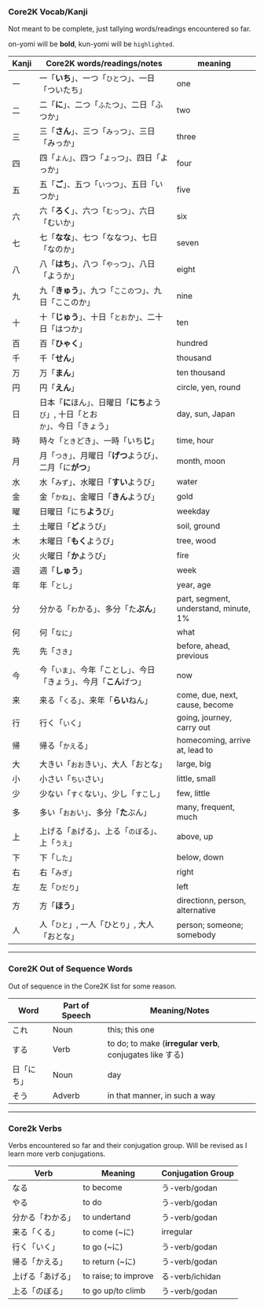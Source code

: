 ### Core2K Vocab/Kanji

Not meant to be complete, just tallying words/readings encountered so far.

on-yomi will be **bold**, kun-yomi will be `highlighted`.

| **Kanji** | **Core2K words/readings/notes** | **meaning** |
| --- | --- | --- |
| 一 | 一「**いち**」、一つ「`ひと`つ」、一日「ついたち」 | one |
| 二 | 二「**に**」、二つ「`ふた`つ」、二日「ふつか」 | two |
| 三 | 三「**さん**」、三つ「`みっ`つ」、三日「みっか」| three |
| 四 | 四「`よん`」、四つ「`よっ`つ」、四日「よっか」 | four |
| 五 | 五「**ご**」、五つ「`いつ`つ」、五日「いつか」 | five |
| 六 | 六「**ろく**」、六つ「`むっ`つ」、六日「むいか」 | six |
| 七 | 七「**なな**」、七つ「ななつ」、七日「なのか」 | seven |
| 八 | 八「**はち**」、八つ「`やっ`つ」、八日「ようか」 | eight |
| 九 | 九「**きゅう**」、九つ「`ここの`つ」、九日「ここのか」 | nine |
| 十 | 十「**じゅう**」、十日「`とお`か」、二十日「はつか」 | ten |
| 百 | 百「**ひゃく**」 | hundred |
| 千 | 千「**せん**」 | thousand |
| 万 | 万「**まん**」 | ten thousand |
| 円 | 円「**えん**」 | circle, yen, round |
| 日 | 日本「**に**ほん」、日曜日「**にち**よう`び`」, 十日「とお`か`」、今日「きょう」 | day, sun, Japan |
| 時 | 時々「`とき`どき」、一時「いち**じ**」 | time, hour |
| 月 | 月「`つき`」、月曜日「**げつ**ようび」、二月「に**がつ**」 | month, moon |
| 水 | 水「`みず`」、水曜日「**すい**ようび」 | water |
| 金 | 金「`かね`」、金曜日「**きん**ようび」 | gold |
| 曜 | 日曜日「にち**よう**び」 | weekday |
| 土 | 土曜日「**ど**ようび」 |  soil, ground |
| 木 | 木曜日「**もく**ようび」 | tree, wood |
| 火 | 火曜日「**か**ようび」 | fire |
| 週 | 週「**しゅう**」 | week |
| 年 | 年「`とし`」 | year, age |
| 分 | 分かる「`わ`かる」、多分「た**ぶん**」 | part, segment, understand, minute, 1% |　
| 何 | 何「`なに`」 | what |
| 先 | 先「`さき`」 | before, ahead, previous |
| 今 | 今「`いま`」、今年「ことし」、今日「きょう」、今月「**こん**げつ」 | now |
| 来 | 来る「`く`る」、来年「**らい**ねん」 | come, due, next, cause, become |
| 行 | 行く「`い`く」 | going, journey, carry out | 
| 帰 | 帰る「`かえ`る」 | homecoming, arrive at, lead to |
| 大 | 大きい「`おお`きい」、大人「おとな」 | large, big |
| 小 | 小さい「`ちい`さい」 | little, small |
| 少 | 少ない「`すく`ない」、少し「`すこ`し」 | few, little |
| 多 | 多い「`おお`い」、多分「**た**ぶん」 | many, frequent, much |
| 上 | 上げる「`あ`げる」、上る「`のぼ`る」、上「`うえ`」 | above, up |
| 下 | 下「`した`」 | below, down |
| 右 | 右「`みぎ`」 | right |
| 左 | 左「`ひだり`」 | left |
| 方 | 方「**ほう**」 | directionn, person, alternative |
| 人 | 人「`ひと`」, 一人「ひと`り`」, 大人「おとな」 | person; someone; somebody |

---

### Core2K Out of Sequence Words

Out of sequence in the Core2K list for some reason.

| **Word** | **Part of Speech** | **Meaning/Notes**
| --- | --- | --- |
| これ | Noun | this; this one |
| する | Verb | to do; to make (**irregular verb**, conjugates like する) |
| 日「にち」 | Noun | day |
| そう | Adverb | in that manner, in such a way |

---

### Core2k Verbs

Verbs encountered so far and their conjugation group. Will be revised as I learn more verb conjugations.

| **Verb** | **Meaning** | **Conjugation Group** |
| --- | --- | --- |
| なる | to become | う-verb/godan |
| やる | to do | う-verb/godan |
| 分かる「わかる」| to undertand | う-verb/godan |
| 来る「くる」 | to come (~に) | irregular |
| 行く「いく」 | to go (~に) | う-verb/godan |
| 帰る「かえる」 | to return (~に) | う-verb/godan |
| 上げる「あげる」 | to raise; to improve | る-verb/ichidan |
| 上る「のぼる」 | to go up/to climb | う-verb/godan |